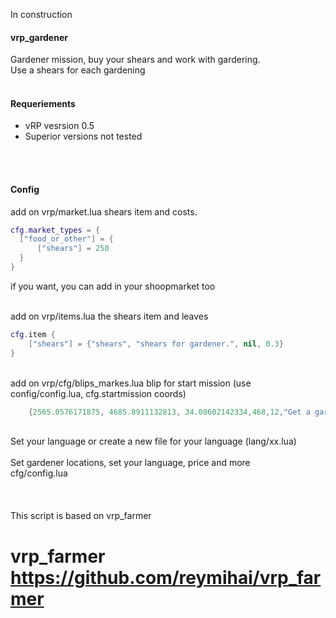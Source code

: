In construction


<h4>vrp_gardener</h4>
Gardener mission, buy your shears and work with gardering. 
<br>
Use a shears for each gardening
<br>
<br>

<h4>Requeriements</h4>
<ul>
    <li>vRP vesrsion 0.5</li>
    <li>Superior versions not tested</li>
</ul>

<br>
<br>

<h4>Config</h4>
add on vrp/market.lua shears item and costs.

```lua
cfg.market_types = {
  ["food_or_other"] = {
      ["shears"] = 250
  }
}
```
if you want, you can add in your shoopmarket too

<br>
add on vrp/items.lua the shears item and leaves

```lua
cfg.item {
    ["shears"] = {"shears", "shears for gardener.", nil, 0.3}
}
```
<br>
add on vrp/cfg/blips_markes.lua blip for start mission (use config/config.lua, cfg.startmission coords)

```lua
    {2565.0576171875, 4685.8911132813, 34.08602142334,468,12,"Get a gardener locations"}
```
<br>
Set your language or create a new file for your language (lang/xx.lua)

<br>
<br>
Set gardener locations, set your language, price and more
<br>
cfg/config.lua

<br>
<br>
<br>
<br>
This script is based on vrp_farmer

#  vrp_farmer https://github.com/reymihai/vrp_farmer